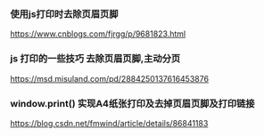 ### 使用js打印时去除页眉页脚
https://www.cnblogs.com/fjrgg/p/9681823.html

### js 打印的一些技巧 去除页眉页脚,主动分页
https://msd.misuland.com/pd/2884250137616453876

### window.print() 实现A4纸张打印及去掉页眉页脚及打印链接
https://blog.csdn.net/fmwind/article/details/86841183

### 




